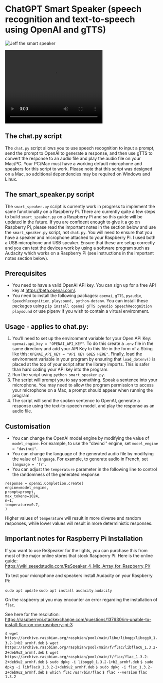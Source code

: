 # ChatGPT Smart Speaker (speech recognition and text-to-speech using OpenAI and gTTS)

![Jeff the smart speaker](images/pi.png)

<video width="320" height="240" controls>
  <source src="videos/speaker-jeff.mp4" type="video/mp4">
  Your browser does not support the video tag.
</video>


## The chat.py script

The `chat.py` script allows you to use speech recognition to input a prompt, send the prompt to OpenAI to generate a response, and then use gTTS to convert the response to an audio file and play the audio file on your Mac/PC. Your PC/Mac must have a working default microphone and speakers for this script to work. Please note that this script was designed on a Mac, so additional dependencies may be required on Windows and Linux. 

## The smart_speaker.py script

The `smart_speaker.py` script is currently work in progress to implement the same functionality on a Raspberry Pi. There are currently quite a few steps to build `smart_speaker.py` on a Raspberry Pi and so this guide will be updated in the future. If you are confident enough to give it a go on Raspberry Pi, please read the important notes in the section below and use the `smart_speaker.py` script, not `chat.py`. You will need to ensure that you have a speaker and microphone attached to your Raspberry Pi. I used both a USB microphone and USB speaker. Ensure that these are setup correctly and you can test the devices work by using a software program such as Audacity which works on a Raspberry Pi (see instructions in the important notes section below).

## Prerequisites

- You need to have a valid OpenAI API key. You can sign up for a free API key at https://beta.openai.com/.
- You need to install the following packages: `openai`, `gTTS`, `pyaudio`, `SpeechRecognition`, `playsound, python-dotenv`. You can install these packages using `pip install openai gTTS pyaudio SpeechRecognition playsound` or use pipenv if you wish to contain a virtual environment.

## Usage - applies to chat.py:

1. You'll need to set up the environment variable for your Open API Key: `openai.api_key = "OPENAI_API_KEY"`. To do this create a `.env` file in the same directory and add your API Key to this file in the form of a String like this: `OPENAI_API_KEY = "API KEY GOES HERE"`. Finally, load the environment variable in your program by ensuring that `load_dotenv()` is placed at the top of your script after the library imports. This is safer than hard coding your API key into the program.
2. Run the script using `python smart_speaker.py`.
3. The script will prompt you to say something. Speak a sentence into your microphone. You may need to allow the program permission to access your microphone on a Mac, a prompt should appear when running the program.
4. The script will send the spoken sentence to OpenAI, generate a response using the text-to-speech model, and play the response as an audio file.

## Customisation

- You can change the OpenAI model engine by modifying the value of `model_engine`. For example, to use the "davinci" engine, set `model_engine = "davinci"`.
- You can change the language of the generated audio file by modifying the value of `language`. For example, to generate audio in French, set `language = 'fr'`.
- You can adjust the `temperature` parameter in the following line to control the randomness of the generated response:

```
response = openai.Completion.create(
engine=model_engine,
prompt=prompt,
max_tokens=1024,
n=1,
temperature=0.7,
)
```

Higher values of `temperature` will result in more diverse and random responses, while lower values will result in more deterministic responses.


## Important notes for Raspberry Pi Installation

If you want to use ReSpeaker for the lights, you can purchase this from most of the major online stores that stock Raspberry Pi. 
Here is the online guide: https://wiki.seeedstudio.com/ReSpeaker_4_Mic_Array_for_Raspberry_Pi/

To test your microphone and speakers install Audacity on your Raspberry Pi:

`sudo apt update`
`sudo apt install audacity`
`audacity`

On the raspberry pi you may encounter an error regarding the installation of `flac`.

See here for the resolution: https://raspberrypi.stackexchange.com/questions/137630/im-unable-to-install-flac-on-my-raspberry-pi-3
 
`$ wget https://archive.raspbian.org/raspbian/pool/main/libo/libogg/libogg0_1.3.2-1+b2_armhf.deb`
`$ wget https://archive.raspbian.org/raspbian/pool/main/f/flac/libflac8_1.3.2-2+deb9u2_armhf.deb`
`$ wget https://archive.raspbian.org/raspbian/pool/main/f/flac/flac_1.3.2-2+deb9u2_armhf.deb`
`$ sudo dpkg -i libogg0_1.3.2-1+b2_armhf.deb`
`$ sudo dpkg -i libflac8_1.3.2-2+deb9u2_armhf.deb` 
`$ sudo dpkg -i flac_1.3.2-2+deb9u2_armhf.deb`
`$ which flac`
`/usr/bin/flac`
`$ flac --version`
`flac 1.3.2`
